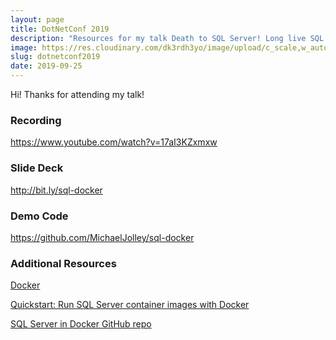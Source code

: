 ```yaml
---
layout: page
title: DotNetConf 2019
description: "Resources for my talk Death to SQL Server! Long live SQL Server! How containerized SQL Server makes development easier given at DotNetConf 2019."
image: https://res.cloudinary.com/dk3rdh3yo/image/upload/c_scale,w_auto/v1591493643/netconf_sabsng.png
slug: dotnetconf2019
date: 2019-09-25
---
```


Hi! Thanks for attending my talk!

### Recording

<a href="https://www.youtube.com/watch?v=17aI3KZxmxw" target="_blank">https://www.youtube.com/watch?v=17aI3KZxmxw</a>

### Slide Deck

<a href="http://bit.ly/sql-docker" target="_blank">http://bit.ly/sql-docker</a>

### Demo Code

<a href="https://github.com/MichaelJolley/sql-docker" target="_blank">https://github.com/MichaelJolley/sql-docker</a>

### Additional Resources

<a href="https://www.docker.com/" target="_blank">Docker</a>

<a href="https://docs.microsoft.com/en-us/sql/linux/quickstart-install-connect-docker?view=sql-server-2017&pivots=cs1-powershell" target="_blank">Quickstart: Run SQL Server container images with Docker</a>

<a href="https://github.com/Microsoft/mssql-docker" target="_blank">SQL Server in Docker GitHub repo</a>
